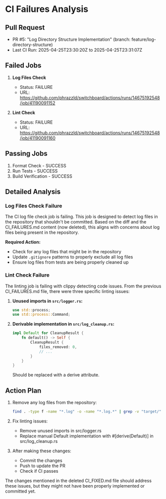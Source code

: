 # CI Failures Analysis

## Pull Request
- PR #5: "Log Directory Structure Implementation" (branch: feature/log-directory-structure)
- Last CI Run: 2025-04-25T23:30:20Z to 2025-04-25T23:31:07Z

## Failed Jobs

1. **Log Files Check**
   - Status: FAILURE
   - URL: https://github.com/phrazzld/switchboard/actions/runs/14675192548/job/41190091152

2. **Lint Check**
   - Status: FAILURE
   - URL: https://github.com/phrazzld/switchboard/actions/runs/14675192548/job/41190091160

## Passing Jobs

1. Format Check - SUCCESS
2. Run Tests - SUCCESS
3. Build Verification - SUCCESS

## Detailed Analysis

### Log Files Check Failure

The CI log file check job is failing. This job is designed to detect log files in the repository that shouldn't be committed. Based on the diff and the CI_FAILURES.md content (now deleted), this aligns with concerns about log files being present in the repository.

**Required Action:**
- Check for any log files that might be in the repository
- Update `.gitignore` patterns to properly exclude all log files
- Ensure log files from tests are being properly cleaned up

### Lint Check Failure

The linting job is failing with clippy detecting code issues. From the previous CI_FAILURES.md file, there were three specific linting issues:

1. **Unused imports in `src/logger.rs`:**
   ```rust
   use std::process;
   use std::process::Command;
   ```

2. **Derivable implementation in `src/log_cleanup.rs`:**
   ```rust
   impl Default for CleanupResult {
       fn default() -> Self {
           CleanupResult {
               files_removed: 0,
               // ...
           }
       }
   }
   ```
   Should be replaced with a derive attribute.

## Action Plan

1. Remove any log files from the repository:
   ```bash
   find . -type f -name "*.log" -o -name "*.log.*" | grep -v "target/" | xargs rm -f
   ```

2. Fix linting issues:
   - Remove unused imports in src/logger.rs
   - Replace manual Default implementation with #[derive(Default)] in src/log_cleanup.rs

3. After making these changes:
   - Commit the changes
   - Push to update the PR
   - Check if CI passes

The changes mentioned in the deleted CI_FIXED.md file should address these issues, but they might not have been properly implemented or committed yet.